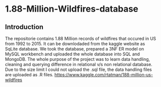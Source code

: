 # 1.88-Million-Wildfires-database
## Introduction
The repositorie contains 1.88 Million records of wildfires that occured in US from 1992 to 2015. It can be downlodaded from the kaggle website as SqLite database. We took the database, prepared a 3NF ER model on MySQL workbench and uploaded the whole database into SQL and MongoDB. The whole purpose of the project was to learn data handling, cleaning and querying difference in relational v/s non relational database. Due to the size limit I could not upload the .sql file, the data handling files are uploaded as .R files.
https://www.kaggle.com/rtatman/188-million-us-wildfires
